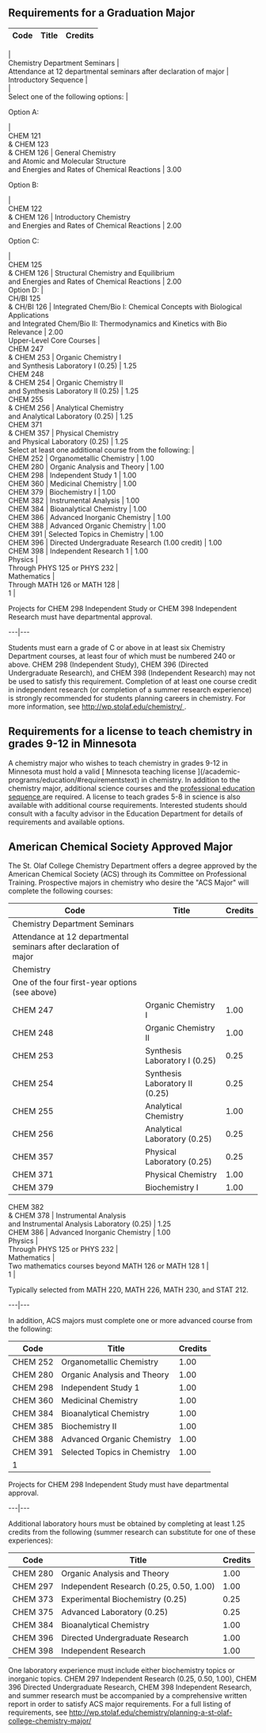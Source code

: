 ##  Requirements for a Graduation Major

Code  |  Title  |  Credits  
---|---|---  
|  
Chemistry Department Seminars  |  
Attendance at 12 departmental seminars after declaration of major  |  
Introductory Sequence  |  
|  
Select one of the following options:  |  
  
Option A:

|  
CHEM 121  
& CHEM 123  
& CHEM 126  |  General Chemistry  
and Atomic and Molecular Structure  
and Energies and Rates of Chemical Reactions  |  3.00  
  
Option B:

|  
CHEM 122  
& CHEM 126  |  Introductory Chemistry  
and Energies and Rates of Chemical Reactions  |  2.00  
  
Option C:

|  
CHEM 125  
& CHEM 126  |  Structural Chemistry and Equilibrium  
and Energies and Rates of Chemical Reactions  |  2.00  
Option D:  |  
CH/BI 125  
& CH/BI 126  |  Integrated Chem/Bio I: Chemical Concepts with Biological
Applications  
and Integrated Chem/Bio II: Thermodynamics and Kinetics with Bio Relevance  |
2.00  
Upper-Level Core Courses  |  
CHEM 247  
& CHEM 253  |  Organic Chemistry I  
and Synthesis Laboratory I (0.25)  |  1.25  
CHEM 248  
& CHEM 254  |  Organic Chemistry II  
and Synthesis Laboratory II (0.25)  |  1.25  
CHEM 255  
& CHEM 256  |  Analytical Chemistry  
and Analytical Laboratory (0.25)  |  1.25  
CHEM 371  
& CHEM 357  |  Physical Chemistry  
and Physical Laboratory (0.25)  |  1.25  
Select at least one additional course from the following:  |  
CHEM 252  |  Organometallic Chemistry  |  1.00  
CHEM 280  |  Organic Analysis and Theory  |  1.00  
CHEM 298  |  Independent Study  1  |  1.00  
CHEM 360  |  Medicinal Chemistry  |  1.00  
CHEM 379  |  Biochemistry I  |  1.00  
CHEM 382  |  Instrumental Analysis  |  1.00  
CHEM 384  |  Bioanalytical Chemistry  |  1.00  
CHEM 386  |  Advanced Inorganic Chemistry  |  1.00  
CHEM 388  |  Advanced Organic Chemistry  |  1.00  
CHEM 391  |  Selected Topics in Chemistry  |  1.00  
CHEM 396  |  Directed Undergraduate Research (1.00 credit)  |  1.00  
CHEM 398  |  Independent Research  1  |  1.00  
Physics  |  
Through PHYS 125 or PHYS 232  |  
Mathematics  |  
Through MATH 126 or MATH 128  |  
1  |

Projects for CHEM 298 Independent Study or CHEM 398 Independent Research must
have departmental approval.  
  
---|---  
  
Students must earn a grade of C or above in at least six Chemistry Department
courses, at least four of which must be numbered 240 or above. CHEM 298
(Independent Study), CHEM 396 (Directed Undergraduate Research), and CHEM 398
(Independent Research) may not be used to satisfy this requirement. Completion
of at least one course credit in independent research (or completion of a
summer research experience) is strongly recommended for students planning
careers in chemistry. For more information, see [
http://wp.stolaf.edu/chemistry/ ](http://wp.stolaf.edu/chemistry/) .

##  Requirements for a license to teach chemistry in grades 9-12 in Minnesota

A chemistry major who wishes to teach chemistry in grades 9-12 in Minnesota
must hold a valid [ Minnesota teaching license ](/academic-
programs/education/#requirementstext) in chemistry. In addition to the
chemistry major, additional science courses and the [ professional education
sequence ](/academic-programs/education/#text) are required. A license to
teach grades 5-8 in science is also available with additional course
requirements. Interested students should consult with a faculty advisor in the
Education Department for details of requirements and available options.

##  American Chemical Society Approved Major

The St. Olaf College Chemistry Department offers a degree approved by the
American Chemical Society (ACS) through its Committee on Professional
Training. Prospective majors in chemistry who desire the "ACS Major" will
complete the following courses:

Code  |  Title  |  Credits  
---|---|---  
Chemistry Department Seminars  |  
Attendance at 12 departmental seminars after declaration of major  |  
Chemistry  |  
One of the four first-year options (see above)  |  
CHEM 247  |  Organic Chemistry I  |  1.00  
CHEM 248  |  Organic Chemistry II  |  1.00  
CHEM 253  |  Synthesis Laboratory I (0.25)  |  0.25  
CHEM 254  |  Synthesis Laboratory II (0.25)  |  0.25  
CHEM 255  |  Analytical Chemistry  |  1.00  
CHEM 256  |  Analytical Laboratory (0.25)  |  0.25  
CHEM 357  |  Physical Laboratory (0.25)  |  0.25  
CHEM 371  |  Physical Chemistry  |  1.00  
CHEM 379  |  Biochemistry I  |  1.00  
CHEM 382  
& CHEM 378  |  Instrumental Analysis  
and Instrumental Analysis Laboratory (0.25)  |  1.25  
CHEM 386  |  Advanced Inorganic Chemistry  |  1.00  
Physics  |  
Through PHYS 125 or PHYS 232  |  
Mathematics  |  
Two mathematics courses beyond MATH 126 or MATH 128  1  |  
1  |

Typically selected from MATH 220, MATH 226, MATH 230, and STAT 212.  
  
---|---  
  
In addition, ACS majors must complete one or more advanced course from the
following:

Code  |  Title  |  Credits  
---|---|---  
CHEM 252  |  Organometallic Chemistry  |  1.00  
CHEM 280  |  Organic Analysis and Theory  |  1.00  
CHEM 298  |  Independent Study  1  |  1.00  
CHEM 360  |  Medicinal Chemistry  |  1.00  
CHEM 384  |  Bioanalytical Chemistry  |  1.00  
CHEM 385  |  Biochemistry II  |  1.00  
CHEM 388  |  Advanced Organic Chemistry  |  1.00  
CHEM 391  |  Selected Topics in Chemistry  |  1.00  
1  |

Projects for CHEM 298 Independent Study must have departmental approval.  
  
---|---  
  
Additional laboratory hours must be obtained by completing at least 1.25
credits from the following (summer research can substitute for one of these
experiences):

Code  |  Title  |  Credits  
---|---|---  
CHEM 280  |  Organic Analysis and Theory  |  1.00  
CHEM 297  |  Independent Research (0.25, 0.50, 1.00)  |  1.00  
CHEM 373  |  Experimental Biochemistry (0.25)  |  0.25  
CHEM 375  |  Advanced Laboratory (0.25)  |  0.25  
CHEM 384  |  Bioanalytical Chemistry  |  1.00  
CHEM 396  |  Directed Undergraduate Research  |  1.00  
CHEM 398  |  Independent Research  |  1.00  
  
One laboratory experience must include either biochemistry topics or inorganic
topics. CHEM 297 Independent Research (0.25, 0.50, 1.00), CHEM 396 Directed
Undergraduate Research, CHEM 398 Independent Research, and summer research
must be accompanied by a comprehensive written report in order to satisfy ACS
major requirements. For a full listing of requirements, see [
http://wp.stolaf.edu/chemistry/planning-a-st-olaf-college-chemistry-major/
](http://wp.stolaf.edu/chemistry/planning-a-st-olaf-college-chemistry-major/)

